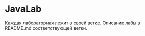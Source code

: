 # JavaLab

Каждая лабораторная лежит в своей ветке. Описание лабы в README.md соответствующей ветки.


